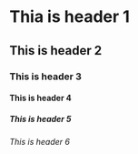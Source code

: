 # Thia is header 1
## This is header 2
### This is header 3
#### This is header 4
##### This is header 5
###### This is header 6
